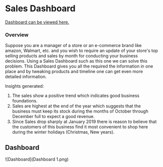 # Sales Dashboard
[Dashboard can be viewed here.](https://public.tableau.com/views/SalesDashboard_16620526311780/Dashboard1?:language=en-US&publish=yes&:display_count=n&:origin=viz_share_link) 

### Overview
Suppose you are a manager of a store or an e-commerce brand like amazon, Walmart, etc. and you wish to require an update of your store's top selling products and sales by month for conducting your business decisions. 
Using a Sales Dashboard such as this one we can solve this problem. This Dashboard gives you all the required the information in one place and by tweaking products and timeline one can get even more detailed information.

Insights generated:
1.  The sales show a positive trend which indicates good business foundations.
2. Sales are highest at the end of the year which suggests that the business must keep its stock during the months of October through December full to expect a good revenue.
3. Since Sales drop sharply at January 2019 there is reason to believe that the customers of this business find it most convenient to shop here during the winter holidays (Christmas, New years).


## Dashboard

![Dashboard](Dashboard 1.png)
